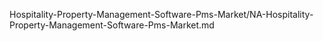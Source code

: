 


Hospitality-Property-Management-Software-Pms-Market/NA-Hospitality-Property-Management-Software-Pms-Market.md
